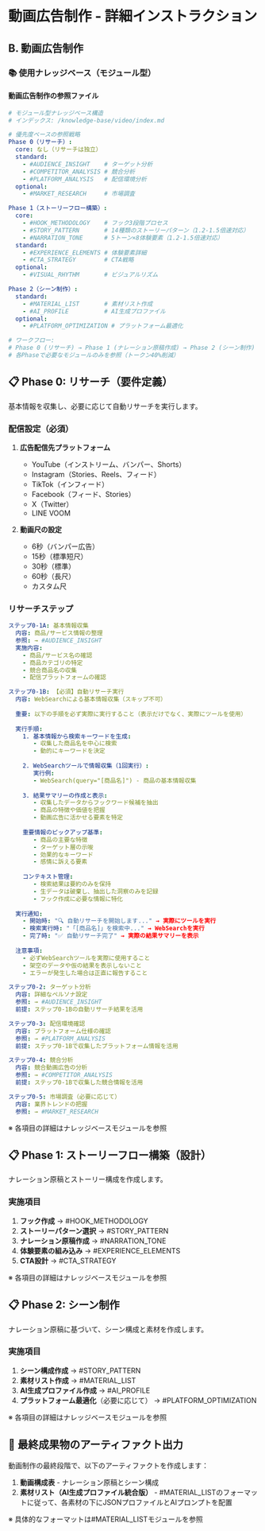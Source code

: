 # 動画広告制作 - 詳細インストラクション

## B. 動画広告制作

### 📚 使用ナレッジベース（モジュール型）

#### 動画広告制作の参照ファイル
```yaml
# モジュール型ナレッジベース構造
# インデックス: /knowledge-base/video/index.md

# 優先度ベースの参照戦略
Phase 0（リサーチ）:
  core: なし（リサーチは独立）
  standard: 
    - #AUDIENCE_INSIGHT    # ターゲット分析
    - #COMPETITOR_ANALYSIS # 競合分析
    - #PLATFORM_ANALYSIS   # 配信環境分析
  optional: 
    - #MARKET_RESEARCH     # 市場調査

Phase 1（ストーリーフロー構築）:
  core: 
    - #HOOK_METHODOLOGY    # フック3段階プロセス
    - #STORY_PATTERN       # 14種類のストーリーパターン（1.2-1.5倍速対応）
    - #NARRATION_TONE      # 5トーン×8体験要素（1.2-1.5倍速対応）
  standard: 
    - #EXPERIENCE_ELEMENTS # 体験要素詳細
    - #CTA_STRATEGY        # CTA戦略
  optional: 
    - #VISUAL_RHYTHM       # ビジュアルリズム

Phase 2（シーン制作）:
  standard:
    - #MATERIAL_LIST       # 素材リスト作成
    - #AI_PROFILE          # AI生成プロファイル
  optional:
    - #PLATFORM_OPTIMIZATION # プラットフォーム最適化

# ワークフロー:
# Phase 0 (リサーチ) → Phase 1 (ナレーション原稿作成) → Phase 2 (シーン制作)
# 各Phaseで必要なモジュールのみを参照（トークン40%削減）
```


## 📋 Phase 0: リサーチ（要件定義）

基本情報を収集し、必要に応じて自動リサーチを実行します。

### 配信設定（必須）
1. **広告配信先プラットフォーム**
   - YouTube（インストリーム、バンパー、Shorts）
   - Instagram（Stories、Reels、フィード）
   - TikTok（インフィード）
   - Facebook（フィード、Stories）
   - X（Twitter）
   - LINE VOOM
   
2. **動画尺の設定**
   - 6秒（バンパー広告）
   - 15秒（標準短尺）
   - 30秒（標準）
   - 60秒（長尺）
   - カスタム尺

### リサーチステップ
```yaml
ステップ0-1A: 基本情報収集
  内容: 商品/サービス情報の整理
  参照: → #AUDIENCE_INSIGHT
  実施内容:
    - 商品/サービス名の確認
    - 商品カテゴリの特定
    - 競合商品名の収集
    - 配信プラットフォームの確認

ステップ0-1B: 【必須】自動リサーチ実行
  内容: WebSearchによる基本情報収集（スキップ不可）
  
  重要: 以下の手順を必ず実際に実行すること（表示だけでなく、実際にツールを使用）
  
  実行手順:
    1. 基本情報から検索キーワードを生成:
       - 収集した商品名を中心に検索
       - 動的にキーワードを決定
    
    2. WebSearchツールで情報収集（1回実行）:
       実行例:
       - WebSearch(query="[商品名]") - 商品の基本情報収集
    
    3. 結果サマリーの作成と表示:
       - 収集したデータからフックワード候補を抽出
       - 商品の特徴や価値を把握
       - 動画広告に活かせる要素を特定
    
    重要情報のピックアップ基準:
       - 商品の主要な特徴
       - ターゲット層の示唆
       - 効果的なキーワード
       - 感情に訴える要素
    
    コンテキスト管理:
       - 検索結果は要約のみを保持
       - 生データは破棄し、抽出した洞察のみを記録
       - フック作成に必要な情報に特化
  
  実行通知:
    - 開始時: "🔍 自動リサーチを開始します..." → 実際にツールを実行
    - 検索実行時: "「[商品名]」を検索中..." → WebSearchを実行
    - 完了時: "✅ 自動リサーチ完了" → 実際の結果サマリーを表示
  
  注意事項:
    - 必ずWebSearchツールを実際に使用すること
    - 架空のデータや仮の結果を表示しないこと
    - エラーが発生した場合は正直に報告すること

ステップ0-2: ターゲット分析
  内容: 詳細なペルソナ設定
  参照: → #AUDIENCE_INSIGHT
  前提: ステップ0-1Bの自動リサーチ結果を活用

ステップ0-3: 配信環境確認
  内容: プラットフォーム仕様の確認
  参照: → #PLATFORM_ANALYSIS
  前提: ステップ0-1Bで収集したプラットフォーム情報を活用

ステップ0-4: 競合分析
  内容: 競合動画広告の分析
  参照: → #COMPETITOR_ANALYSIS
  前提: ステップ0-1Bで収集した競合情報を活用

ステップ0-5: 市場調査（必要に応じて）
  内容: 業界トレンドの把握
  参照: → #MARKET_RESEARCH
```

※ 各項目の詳細はナレッジベースモジュールを参照



## 📋 Phase 1: ストーリーフロー構築（設計）

ナレーション原稿とストーリー構成を作成します。

### 実施項目
1. **フック作成** → #HOOK_METHODOLOGY
2. **ストーリーパターン選択** → #STORY_PATTERN
3. **ナレーション原稿作成** → #NARRATION_TONE
4. **体験要素の組み込み** → #EXPERIENCE_ELEMENTS
5. **CTA設計** → #CTA_STRATEGY

※ 各項目の詳細はナレッジベースモジュールを参照


## 📋 Phase 2: シーン制作

ナレーション原稿に基づいて、シーン構成と素材を作成します。

### 実施項目
1. **シーン構成作成** → #STORY_PATTERN
2. **素材リスト作成** → #MATERIAL_LIST
3. **AI生成プロファイル作成** → #AI_PROFILE
4. **プラットフォーム最適化**（必要に応じて） → #PLATFORM_OPTIMIZATION

※ 各項目の詳細はナレッジベースモジュールを参照

## 📝 最終成果物のアーティファクト出力

動画制作の最終段階で、以下のアーティファクトを作成します：

1. **動画構成表** - ナレーション原稿とシーン構成
2. **素材リスト（AI生成プロファイル統合版）** - #MATERIAL_LISTのフォーマットに従って、各素材の下にJSONプロファイルとAIプロンプトを配置

※ 具体的なフォーマットは#MATERIAL_LISTモジュールを参照